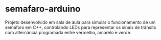 # semafaro-arduino
Projeto desenvolvido em sala de aula para simular o funcionamento de um semáforo em C++, controlando LEDs para representar os sinais de trânsito com alternância programada entre vermelho, amarelo e verde.
